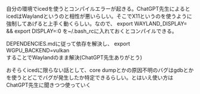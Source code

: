 自分の環境でicedを使うとコンパイルエラーが起きる。ChatGPT先生によるとicedはWaylandというのと相性が悪いらしい。そこでX11というのを使うように強制してあげると上手く動くらしい。なので、
export WAYLAND_DISPLAY= && export DISPLAY=:0
を~/.bash_rcに入れておくとコンパイルできる。  

DEPENDENCIES.mdに従って依存を解決し、
export WGPU_BACKEND=vulkan  
することでWaylandのまま解決(ChatGPT先生ありがとう)  
  
おそらくicedに限らない話として、core dumpとかの原因不明のバグはgdbとかを使うとどこでバグが発生したか特定できるらしい。とはいえ使い方はChatGPT先生に聞きつつ使っていく  
